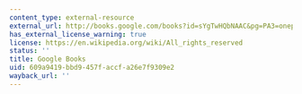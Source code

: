 ```yaml
---
content_type: external-resource
external_url: http://books.google.com/books?id=sYgTwHQbNAAC&pg=PA3=onepage
has_external_license_warning: true
license: https://en.wikipedia.org/wiki/All_rights_reserved
status: ''
title: Google Books
uid: 609a9419-bbd9-457f-accf-a26e7f9309e2
wayback_url: ''
---
```


